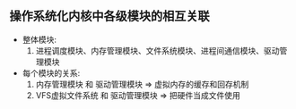#

## 操作系统化内核中各级模块的相互关联
* 整体模块:
    1. 进程调度模块、内存管理模块、文件系统模块、进程间通信模块、驱动管理模块
* 每个模块的关系:
    1. 内存管理模块 和 驱动管理模块 =>  虚拟内存的缓存和回存机制
    2. VFS虚拟文件系统 和 驱动管理模块 => 把硬件当成文件使用
